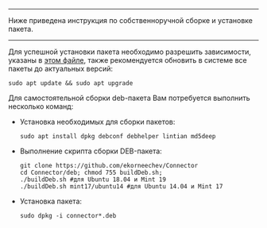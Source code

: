 _ _ _ _ _ _ _ _ _ _ _ _ _ _ _ _ _ _ _ _ _ _ _ _ _ _ _ _ _ _ _ _ _ _ _ _ 
Ниже приведена инструкция по собственноручной сборке и установке пакета.
_ _ _ _ _ _ _ _ _ _ _ _ _ _ _ _ _ _ _ _ _ _ _ _ _ _ _ _ _ _ _ _ _ _ _ _ _ 

Для успешной установки пакета необходимо разрешить зависимости, указаны в [этом файле](https://github.com/ekorneechev/Connector/blob/master/deb_package/connector/DEBIAN/control), также рекомендуется обновить в системе все пакеты до актуальных версий:

    sudo apt update && sudo apt upgrade

Для самостоятельной сборки deb-пакета Вам потребуется выполнить несколько команд: 
* Установка необходимых для сборки пакетов:

      sudo apt install dpkg debconf debhelper lintian md5deep

* Выполнение скрипта сборки DEB-пакета:

      git clone https://github.com/ekorneechev/Connector
      cd Connector/deb; chmod 755 buildDeb.sh;
      ./buildDeb.sh #для Ubuntu 18.04 и Mint 19
      ./buildDeb.sh mint17/ubuntu14 #для Ubuntu 14.04 и Mint 17

* Установка пакета:
    
      sudo dpkg -i connector*.deb
